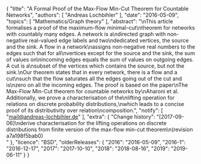 {
    "title": "A Formal Proof of the Max-Flow Min-Cut Theorem for Countable Networks",
    "authors": [
        "Andreas Lochbihler"
    ],
    "date": "2016-05-09",
    "topics": [
        "Mathematics/Graph theory"
    ],
    "abstract": "\nThis article formalises a proof of the maximum-flow minimal-cut\ntheorem for networks with countably many edges.  A network is a\ndirected graph with non-negative real-valued edge labels and two\ndedicated vertices, the source and the sink.  A flow in a network\nassigns non-negative real numbers to the edges such that for all\nvertices except for the source and the sink, the sum of values on\nincoming edges equals the sum of values on outgoing edges.  A cut is a\nsubset of the vertices which contains the source, but not the sink.\nOur theorem states that in every network, there is a flow and a cut\nsuch that the flow saturates all the edges going out of the cut and is\nzero on all the incoming edges.  The proof is based on the paper\n<emph>The Max-Flow Min-Cut theorem for countable networks</emph> by\nAharoni et al.  Additionally, we prove a characterisation of the\nlifting operation for relations on discrete probability distributions,\nwhich leads to a concise proof of its distributivity over relation\ncomposition.",
    "notify": [
        "mail@andreas-lochbihler.de"
    ],
    "extra": {
        "Change history": "[2017-09-06]\nderive characterisation for the lifting operations on discrete distributions from finite version of the max-flow min-cut theorem\n(revision a7a198f5bab0)<br>"
    },
    "licence": "BSD",
    "olderReleases": {
        "2016": "2016-05-09",
        "2016-1": "2016-12-17",
        "2017": "2017-10-10",
        "2018": "2018-08-16",
        "2019": "2019-06-11"
    }
}